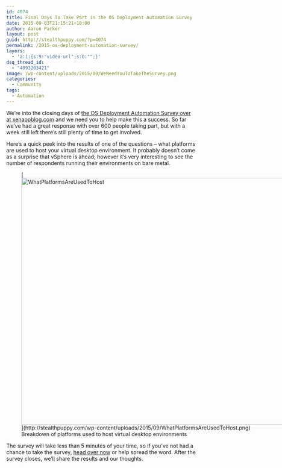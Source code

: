 ```yaml
---
id: 4074
title: Final Days To Take Part in the OS Deployment Automation Survey
date: 2015-09-03T21:15:21+10:00
author: Aaron Parker
layout: post
guid: http://stealthpuppy.com/?p=4074
permalink: /2015-os-deployment-automation-survey/
layers:
  - 'a:1:{s:9:"video-url";s:0:"";}'
dsq_thread_id:
  - "4093203421"
image: /wp-content/uploads/2015/09/WeNeedYouToTakeTheSurvey.png
categories:
  - Community
tags:
  - Automation
---
```

We&#8217;re into the closing days of [the OS Deployment Automation Survey over at xenappblog.com](http://xenappblog.com/2015/take-part-in-the-os-deployment-automation-survey/) and we need you to help make this a success. So far we&#8217;ve had a great response with over 600 people taking part, but with a week still left there&#8217;s still plenty of time to get involved.

Here&#8217;s a quick peek into the results of one of the questions &#8211; what platforms are used to host your virtual desktop environment. It probably doesn&#8217;t come as a surprise that vSphere is ahead; however it&#8217;s very interesting to see the number of respondents running their environments on bare metal.

<figure id="attachment_4075" aria-describedby="caption-attachment-4075" style="width: 903px" class="wp-caption alignnone">[<img class="wp-image-4075 size-full" src="http://stealthpuppy.com/wp-content/uploads/2015/09/WhatPlatformsAreUsedToHost.png" alt="WhatPlatformsAreUsedToHost" width="903" height="655" srcset="https://stealthpuppy.com/wp-content/uploads/2015/09/WhatPlatformsAreUsedToHost.png 903w, https://stealthpuppy.com/wp-content/uploads/2015/09/WhatPlatformsAreUsedToHost-150x109.png 150w, https://stealthpuppy.com/wp-content/uploads/2015/09/WhatPlatformsAreUsedToHost-300x218.png 300w" sizes="(max-width: 903px) 100vw, 903px" />](http://stealthpuppy.com/wp-content/uploads/2015/09/WhatPlatformsAreUsedToHost.png)<figcaption id="caption-attachment-4075" class="wp-caption-text">Breakdown of platforms used to host virtual desktop environments</figcaption></figure>

The survey will take less than 5 minutes of your time, so if you&#8217;ve not had a chance to take the survey, [head over now](https://www.surveymonkey.com/r/WG3CGZK) or help spread the word. After the survey closes, we&#8217;ll share the results and our thoughts.